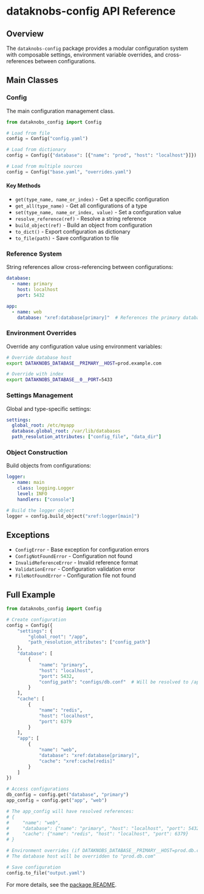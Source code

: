 # dataknobs-config API Reference

## Overview

The `dataknobs-config` package provides a modular configuration system with composable settings, environment variable overrides, and cross-references between configurations.

## Main Classes

### Config

The main configuration management class.

```python
from dataknobs_config import Config

# Load from file
config = Config("config.yaml")

# Load from dictionary
config = Config({"database": [{"name": "prod", "host": "localhost"}]})

# Load from multiple sources
config = Config("base.yaml", "overrides.yaml")
```

#### Key Methods

- `get(type_name, name_or_index)` - Get a specific configuration
- `get_all(type_name)` - Get all configurations of a type
- `set(type_name, name_or_index, value)` - Set a configuration value
- `resolve_reference(ref)` - Resolve a string reference
- `build_object(ref)` - Build an object from configuration
- `to_dict()` - Export configuration as dictionary
- `to_file(path)` - Save configuration to file

### Reference System

String references allow cross-referencing between configurations:

```yaml
database:
  - name: primary
    host: localhost
    port: 5432

app:
  - name: web
    database: "xref:database[primary]"  # References the primary database
```

### Environment Overrides

Override any configuration value using environment variables:

```bash
# Override database host
export DATAKNOBS_DATABASE__PRIMARY__HOST=prod.example.com

# Override with index
export DATAKNOBS_DATABASE__0__PORT=5433
```

### Settings Management

Global and type-specific settings:

```yaml
settings:
  global_root: /etc/myapp
  database.global_root: /var/lib/databases
  path_resolution_attributes: ["config_file", "data_dir"]
```

### Object Construction

Build objects from configurations:

```yaml
logger:
  - name: main
    class: logging.Logger
    level: INFO
    handlers: ["console"]
```

```python
# Build the logger object
logger = config.build_object("xref:logger[main]")
```

## Exceptions

- `ConfigError` - Base exception for configuration errors
- `ConfigNotFoundError` - Configuration not found
- `InvalidReferenceError` - Invalid reference format
- `ValidationError` - Configuration validation error
- `FileNotFoundError` - Configuration file not found

## Full Example

```python
from dataknobs_config import Config

# Create configuration
config = Config({
    "settings": {
        "global_root": "/app",
        "path_resolution_attributes": ["config_path"]
    },
    "database": [
        {
            "name": "primary",
            "host": "localhost",
            "port": 5432,
            "config_path": "configs/db.conf"  # Will be resolved to /app/configs/db.conf
        }
    ],
    "cache": [
        {
            "name": "redis",
            "host": "localhost",
            "port": 6379
        }
    ],
    "app": [
        {
            "name": "web",
            "database": "xref:database[primary]",
            "cache": "xref:cache[redis]"
        }
    ]
})

# Access configurations
db_config = config.get("database", "primary")
app_config = config.get("app", "web")

# The app_config will have resolved references:
# {
#     "name": "web",
#     "database": {"name": "primary", "host": "localhost", "port": 5432, "config_path": "/app/configs/db.conf"},
#     "cache": {"name": "redis", "host": "localhost", "port": 6379}
# }

# Environment overrides (if DATAKNOBS_DATABASE__PRIMARY__HOST=prod.db.com is set)
# The database host will be overridden to "prod.db.com"

# Save configuration
config.to_file("output.yaml")
```

For more details, see the [package README](../../packages/config/README.md).